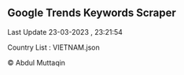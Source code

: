 

## Google Trends Keywords Scraper 
 
Last Update 23-03-2023 , 23:21:54

Country List :
VIETNAM.json



© Abdul Muttaqin 
